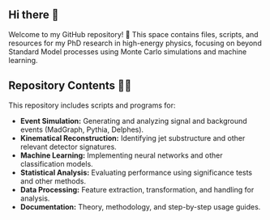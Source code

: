 ## Hi there 👋

Welcome to my GitHub repository! 🚀 This space contains files, scripts, and resources for my PhD research in high-energy physics, focusing on beyond Standard Model processes using Monte Carlo simulations and machine learning.

## Repository Contents 🧪📂

This repository includes scripts and programs for:
- **Event Simulation:** Generating and analyzing signal and background events (MadGraph, Pythia, Delphes).
- **Kinematical Reconstruction:** Identifying jet substructure and other relevant detector signatures.
- **Machine Learning:** Implementing neural networks and other classification models.
- **Statistical Analysis:** Evaluating performance using significance tests and other methods.
- **Data Processing:** Feature extraction, transformation, and handling for analysis.
- **Documentation:** Theory, methodology, and step-by-step usage guides.
